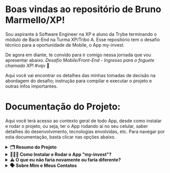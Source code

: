 # Boas vindas ao repositório de Bruno Marmello/XP!

Sou aspirante à Software Engineer na XP e aluno da Trybe terminando o módulo de Back-End na Turma XP/Tribo A.
Esse repositório tem o desafio técnico para a oportunidade de Mobile, o App my-invest.

De agora em diante, te convido para ir comigo nessa jornada que vou apresentar abaixo.  _Desafio Mobile/Front-End - Ingresso para o foguete chamado XP_! #vqv 🚀

Aqui você vai encontrar os detalhes das minhas tomadas de decisão na abordagem do desafio; instrução para compilar e executar o projeto e outras infos importantes.


# Documentação do Projeto:

Aqui você terá acesso ao contexto geral de todo App, desde como instalar e rodar o projeto, ou seja, ter o App rodando aí no seu celular, saber detalhes do desenvolvimento, tecnologias envolvidas, etc. Para navegar por esta documentação, basta clicar nas opções abaixo.

<details>
  <summary><strong>🗂 Resumo do Projeto</strong></summary><br />

  Esta é uma aplicação mobile com intuito de atuar como uma carteira digital responsável por comprar e vender ações no mercado de financeiro. Chamei ela carinhosamente de "my-invest" por ser um nome pequeno, sonoro e que representa bem sua utilidade. Obviamente é um nome fictício e não houve nenhuma pesquisa nos órgãos de registro de marcas.

  Requisitos Mínimos Gerais:

    Readme:
    • explicar tomadas de decisão na abordagem do desafio;
    • instrução para compilar e executar o projeto;
    • outras infos importantes.

  Requisitos **Mínimos** Mobile ou Front-End:

    • Tela de Login;
    • Tela de Depósito e Saque numa conta digital;
    • Uma tela que liste todas as ações disponíveis (considere diferenciar as ações que já estão na carteira da pessoa investidora daquelas ações que ela não investiu);
    • Tela de Compra/Venda de Ações.

  Requisitos **Acionais** Mobile ou Front-End:

    • Salvar localmente o último usuário logado; Data e hora do acesso (apresentando o último email logado na tela de login);
    • Validação de email e senha;
    • Testes unitários;
    • Tratamento de erros;
    • Deploy da aplicação**.
    **Não abordado no curso da Trybe.

  Para o desenvolvimento utilizei:
    
  1️⃣ **JavaScript com React Native -** Nunca havia estudado ou usado esta ferramenta, mas quando descobri no processo que poderia fazer uma aplicação mobile e me candidatar para área me vi realizado e arrisquei essa ferramenta para desenvolver o Front-End, por já ter estudado React na Trybe e a linguagem ser a mesma, salvo algumas diferenças como sintaxe, libs, etc.
    
  2️⃣ **Expo e Expo Go -** Por falta de dispositivos com sistema operacional iOS, optei por instalar o React Native e algumas dependências com a lib Expo que conta com o App Expo Go nas lojas de aplicativos Android e Apple para que o projeto rode facilmente nos smartphones e iphones. Também não conhecia esta ferramenta e usei pela primeira vez.

  3️⃣ **Firebase -** Para o Back-End, mesmo sem conhecer também essa ferramenta, descobri o poder do Firebase. Ferramenta responsável por criar e administrar banco de dados, gerenciar requisições, fazer de forma rápida e segura autenticações e validações e qualquer outra ação dos bastidores do projeto, onde tudo acontece. Foi instalado também o Firebase App, para instalar usei a biblioteca React Native Firebase, que descobri ser a melhor opção atualmente para trabalhar com Firebase no eco sistema React Native. Ela foi instalada como uma biblioteca nativa, o que permite usar todos os recursos do Firebase, incluindo a função de realtime (se for implementado), consumir uma base de dados(API) e fazer autenticações.

  4️⃣ **Ferramentas Complementares -** Além das dependências exigidas pelo projeto, usei algumas libs como a Collection, Animatable, React Navigation e algumas para fazê-lo funcionar melhor, como: Screens, Safe Area Context, Stack, sem esquecer de citar o nodeJS e o VS Code como editor de código, terminal e outas funções.

  Telas da Aplicação:

    • WELCOME - Tela de Boas-Vindas Animada;
    • SIGNIN - Tela de Login;
    • SIGNUP - Tela de Cadastro;
    • WALLET - Tela que liste todas as ações disponíveis (Carteira Digital);
    • BYSELL - Tela de Compra/Venda de Ações;
    • DEPWITDRA - Tela de Depósito e Saque.

  Padrão Cromático:

    • AMARELO: #FFC708 || rgb(255,199,8);
    • PRETO: #000000 || rgb(0,0,0);
    • BRANCO BG: #EFEEEE || rgb(239,238,238).

  Cabe observar, que não tive todas as competências técnicas necessárias para entregar o projeto completo e funcional como planejei. Foi uma consequência da minha tomada de decisão de investir em uma área - mobile - que nunca havia tido contato. Demorei muito estudando praticamente todas as principais ferramentas utilizadas enquanto desenvolvia e isso me colocou em um ciclo demorado de tentativas e erros, me deixando sem tempo para ter sucesso no produto final, mas certamente me envolvendo ainda mais com um sonho cada vez mais próximo de se tornar real - o de desenvolver para iOS.
</details>

<details>
  <summary><strong>🤷🏽‍♀️ Como Instalar e Rodar o App "my-invest"?</strong></summary><br />

  1️⃣ No seu celular, acesse a loja de aplicativos para o seu sistema operacional, Baixe e Instale o App Expo Go;
  [Android Play Store](https://play.google.com/store/apps/details?id=host.exp.exponent&hl=pt_BR&gl=US).<br />
  [iOS App Store](https://apps.apple.com/br/app/expo-go/id982107779).
  
  <strong>Com o Expo Go instalado e aberto podemos ir para o computador!</strong>

  2️⃣ Clone o repositório:
	*`git clone git@github.com:brmarmello/my-invest-desafio-tecnico-front-xp.git`.
  - Entre na pasta do repositório que você acabou de clonar:
	* `cd my-invest-desafio-tecnico-front-xp`<br /><br />
  3️⃣ Instale as dependências:
	*`npm install`<br /><br />
  4️⃣ Rode no terminal este comando para iniciar a aplicação:
  *`expo start`<br /><br />
  - Após o comando, irá aparecer um QR code no terminal (para abrir o App pelo celular, opção mais rápida de rodar). Nesse momento, basta abrir o Aplicativo do Expo Go que baixou no seu celular. Abrindo o Expo Go, dentro das opções de acesso, terá uma chamada "Scan QR code" e essa é a opção indicada para abrir o projeto, e para isso basta apontar a câmera do seu celular para o QR code que está aberto no terminal e pronto! O my-invest abrirá no seu aparelho.

  OBS.: 👀 O procedimento de escanear o QR code só precisa ser feito uma única vez. A menos que exclua o my-invest do seu Expo Go, ele estará lá, pronto para ser clicado após um expo start e voltar na aplicação a qualquer momento.
</details>

<details>
  <summary><strong>⚠️ O que eu não faria novamente ou faria diferente?</strong></summary><br />

  1️⃣ Utilizei apenas uma Branch, a master. Deveria ter exagerado menos no no excesso de confiança e criado um outro ramo para desenvolver e só com tudo ok atualizar para master;<br />
  2️⃣ Teria desistido do Firebase e armazenado os dados localmente antes de perder muito do valioso tempo que tinha;<br />
  3️⃣ Teria iniciado o projeto na opção Bare Workflow e não Expo Managed, para facilitar o uso de ferramentas nativas;<br />
  4️⃣ Certamente após pensar com mais calma encontrarei outras coisas...
</details>

<details>
  <summary><strong>🗣 Sobre Mim e Meus Contatos</strong></summary><br />

  # 🖖 Hi guys! 👋 I'm Bruno Marmello = 'BM'

- 👨‍💻 Estou em transição de carreira, migrando para área de tecnologia.
- 🧠 Eu atualmente estudo Desenvolvimento de Software, amo Mobile e sou entusiasta e multiplicador em acessibilidade digital.
- 💸 Possuo mais de 15 anos de experiência em Marketing, Gestão de Vendas e Administração de Negócios Diversos.
- 📫 Moro em Niterói, região metropolitana do Rio de Janeiro - Brazil.
- 😄 Pronomes: ele/dele.

  # Tec

<img src="https://aleen42.github.io/badges/src/photoshop.svg">
<img src="https://aleen42.github.io/badges/src/illustrator.svg">
<img src="https://aleen42.github.io/badges/src/dreamweaver.svg">
<img src="https://aleen42.github.io/badges/src/after_effects.svg">
</details>